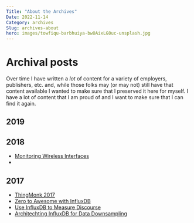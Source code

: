 ```yaml
---
Title: "About the Archives"
Date: 2022-11-14
Category: archives
Slug: archives-about
hero: images/towfiqu-barbhuiya-bwOAixLG0uc-unsplash.jpg
---
```


# Archival posts

Over time I have written a *lot* of content for a variety of employers, publishers, etc. and, while those folks may (or may not) still have that content available I wanted to make sure that I preserved it here for myself. I have a lot of content that I am proud of and I want to make sure that I can find it again.

## 2019

## 2018

- [Monitoring Wireless Interfaces](/posts/category/general/archives/2018/monitoring-wireless-interfaces/)
- 
## 2017

- [ThingMonk 2017](/posts/category/general/archives/2017/thing-monk-2017/)
- [Zero to Awesome with InfluxDB](/posts/category/general/archives/2017/zero-to-awesome/)
- [Use InfluxDB to Measure Discourse](/posts/category/general/archives/2017/use-influxdb-measure-discourse/)
- [Architechting InfluxDB for Data Downsampling](/posts/category/archives/2017/architecting-influxdb-data-downsampling/)